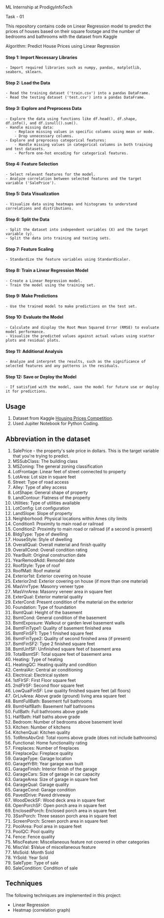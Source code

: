 ML Internship at ProdigyInfoTech

Task - 01

This repository contains code on Linear Regression model to predict the prices of houses based on their square footage and the number of bedrooms and bathrooms with the dataset from Kaggle

Algorithm: Predict House Prices using Linear Regression

#### Step 1: Import Necessary Libraries
    - Import required libraries such as numpy, pandas, matplotlib, seaborn, sklearn.

#### Step 2: Load the Data
    - Read the training dataset ('train.csv') into a pandas DataFrame.
    - Read the testing dataset ('test.csv') into a pandas DataFrame.

#### Step 3: Explore and Preprocess Data
    - Explore the data using functions like df.head(), df.shape, df.info(), and df.isnull().sum().
    - Handle missing data:
        - Replace missing values in specific columns using mean or mode.
        - Drop unnecessary columns.
    - Explore and preprocess categorical features:
        - Handle missing values in categorical columns in both training and test datasets.
        - Perform one-hot encoding for categorical features.

#### Step 4: Feature Selection
    - Select relevant features for the model.
    - Analyze correlation between selected features and the target variable ('SalePrice').

#### Step 5: Data Visualization
    - Visualize data using heatmaps and histograms to understand correlations and distributions.

#### Step 6: Split the Data
    - Split the dataset into independent variables (X) and the target variable (y).
    - Split the data into training and testing sets.

#### Step 7: Feature Scaling
    - Standardize the feature variables using StandardScaler.

#### Step 8: Train a Linear Regression Model
    - Create a Linear Regression model.
    - Train the model using the training set.

#### Step 9: Make Predictions
    - Use the trained model to make predictions on the test set.

#### Step 10: Evaluate the Model
    - Calculate and display the Root Mean Squared Error (RMSE) to evaluate model performance.
    - Visualize the predicted values against actual values using scatter plots and residual plots.

#### Step 11: Additional Analysis
    - Analyze and interpret the results, such as the significance of selected features and any patterns in the residuals.

#### Step 12: Save or Deploy the Model
    - If satisfied with the model, save the model for future use or deploy it for predictions.
## Usage
1) Dataset from Kaggle [Housing Prices Competition](https://www.kaggle.com/c/house-prices-advanced-regression-techniques/data).
2) Used Jupiter Notebook for Python Coding.
## Abbreviation in the dataset
 1) SalePrice - the property's sale price in dollars. This is the target variable that you're trying to predict.
 2) MSSubClass: The building class
 3) MSZoning: The general zoning classification
 4) LotFrontage: Linear feet of street connected to property
 5) LotArea: Lot size in square feet
 6) Street: Type of road access
 7) Alley: Type of alley access
 8) LotShape: General shape of property
 9) LandContour: Flatness of the property
 10) Utilities: Type of utilities available
 11) LotConfig: Lot configuration
 12) LandSlope: Slope of property
 13) Neighborhood: Physical locations within Ames city limits
 14) Condition1: Proximity to main road or railroad
 15) Condition2: Proximity to main road or railroad (if a second is present)
 16) BldgType: Type of dwelling
 17) HouseStyle: Style of dwelling
 18) OverallQual: Overall material and finish quality
 19) OverallCond: Overall condition rating
 20) YearBuilt: Original construction date
 21) YearRemodAdd: Remodel date
 22) RoofStyle: Type of roof
 23) RoofMatl: Roof material
 24) Exterior1st: Exterior covering on house
 25) Exterior2nd: Exterior covering on house (if more than one material)
 26) MasVnrType: Masonry veneer type
 27) MasVnrArea: Masonry veneer area in square feet
 28) ExterQual: Exterior material quality
 29) ExterCond: Present condition of the material on the exterior
 30) Foundation: Type of foundation
 31) BsmtQual: Height of the basement
 32) BsmtCond: General condition of the basement
 33) BsmtExposure: Walkout or garden level basement walls
 34) BsmtFinType1: Quality of basement finished area
 35) BsmtFinSF1: Type 1 finished square feet
 36) BsmtFinType2: Quality of second finished area (if present)
 37) BsmtFinSF2: Type 2 finished square feet
 38) BsmtUnfSF: Unfinished square feet of basement area
 39) TotalBsmtSF: Total square feet of basement area
 40) Heating: Type of heating
 41) HeatingQC: Heating quality and condition
 42) CentralAir: Central air conditioning
 43) Electrical: Electrical system
 44) 1stFlrSF: First Floor square feet
 45) 2ndFlrSF: Second floor square feet
 46) LowQualFinSF: Low quality finished square feet (all floors)
 47) GrLivArea: Above grade (ground) living area square feet
 48) BsmtFullBath: Basement full bathrooms
 49) BsmtHalfBath: Basement half bathrooms
 50) FullBath: Full bathrooms above grade
 51) HalfBath: Half baths above grade
 52) Bedroom: Number of bedrooms above basement level
 53) Kitchen: Number of kitchens
 54) KitchenQual: Kitchen quality
 55) TotRmsAbvGrd: Total rooms above grade (does not include bathrooms)
 56) Functional: Home functionality rating
 57) Fireplaces: Number of fireplaces
 58) FireplaceQu: Fireplace quality
 59) GarageType: Garage location
 60) GarageYrBlt: Year garage was built
 61) GarageFinish: Interior finish of the garage
 62) GarageCars: Size of garage in car capacity
 63) GarageArea: Size of garage in square feet
 64) GarageQual: Garage quality
 65) GarageCond: Garage condition
 66) PavedDrive: Paved driveway
 67) WoodDeckSF: Wood deck area in square feet
 68) OpenPorchSF: Open porch area in square feet
 69) EnclosedPorch: Enclosed porch area in square feet
 70) 3SsnPorch: Three season porch area in square feet
 71) ScreenPorch: Screen porch area in square feet
 72) PoolArea: Pool area in square feet
 73) PoolQC: Pool quality
 74) Fence: Fence quality
 75) MiscFeature: Miscellaneous feature not covered in other categories
 76) MiscVal: $Value of miscellaneous feature
 77) MoSold: Month Sold
 78) YrSold: Year Sold
 79) SaleType: Type of sale
 80) SaleCondition: Condition of sale
## Techniques
The following techniques are implemented in this project:

- Linear Regression
- Heatmap (correlation graph)
